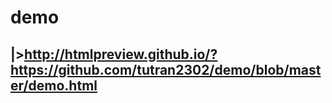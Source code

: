 # demo
|>http://htmlpreview.github.io/?https://github.com/tutran2302/demo/blob/master/demo.html
---

